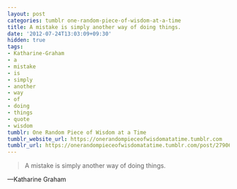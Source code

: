 ```yaml
---
layout: post
categories: tumblr one-random-piece-of-wisdom-at-a-time
title: A mistake is simply another way of doing things.
date: '2012-07-24T13:03:09+09:30'
hidden: true
tags:
- Katharine-Graham
- a
- mistake
- is
- simply
- another
- way
- of
- doing
- things
- quote
- wisdom
tumblr: One Random Piece of Wisdom at a Time
tumblr_website_url: https://onerandompieceofwisdomatatime.tumblr.com
tumblr_url: https://onerandompieceofwisdomatatime.tumblr.com/post/27906183571/a-mistake-is-simply-another-way-of-doing-things
---
```

> A mistake is simply another way of doing things.

—Katharine Graham
